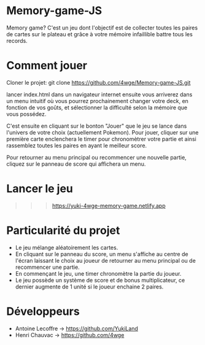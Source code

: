 # Memory-game-JS
Memory game?
C'est un jeu dont l'objectif est de collecter toutes les paires de cartes sur le plateau et grâce à votre mémoire infaillible battre tous les records.

# Comment jouer
Cloner le projet: git clone https://github.com/4wge/Memory-game-JS.git

lancer index.html dans un navigateur internet
ensuite vous arriverez dans un menu intuitif où vous pourrez prochainement changer votre deck, en fonction de vos goûts, et sélectionner la difficulté selon la mémoire que vous possédez.

C'est ensuite en cliquant sur le bonton "Jouer" que le jeu se lance dans l'univers de votre choix (actuellement Pokemon).
Pour jouer, cliquer sur une première carte enclenchera le timer pour chronomètrer votre partie et ainsi rassemblez toutes les paires en ayant le meilleur score.

Pour retourner au menu principal ou recommencer une nouvelle partie, cliquez sur le panneau de score qui affichera un menu.

# Lancer le jeu
>>> https://yuki-4wge-memory-game.netlify.app

# Particularité du projet
- Le jeu mélange aléatoirement les cartes.
- En cliquant sur le panneau du score, un menu s'affiche au centre de l'écran laissant le choix au joueur de retourner au menu principal ou de recommencer une partie.
- En commençant le jeu, une timer chronomètre la partie du joueur.
- Le jeu possède un système de score et de bonus multiplicateur, ce dernier augmente de 1 unité si le joueur enchaine 2 paires.

# Développeurs
- Antoine Lecoffre -> https://github.com/YukiLand
- Henri Chauvac -> https://github.com/4wge
